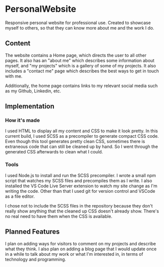 # PersonalWebsite
Responsive personal website for professional use. Created to showcase
myself to others, so that they can know more about me and the work I do.

## Content
The website contains a Home page, which directs the user to all other pages.
It also has an "about me" which describes some information about myself, 
and "my projects" which is a gallery of some of my projects. It also includes
a "contact me" page which describes the best ways to get in touch with me.

Additionally, the home page contains links to my relevant social media such as
my Github, Linkedin, etc.

## Implementation

### How it's made
I used HTML to display all my content and CSS to make it look pretty.
In this current build, I used SCSS as a precompiler to generate
compact CSS code. Even though this tool generates pretty clean CSS,
sometimes there is extraneous code that can still be cleaned up by hand.
So I went through the generated CSS afterwards to clean what I could.

### Tools
I used Node.js to install and run the SCSS precompiler. I wrote a small npm script
that watches my SCSS files and precompiles them as I write. I also installed the
VS Code Live Server extension to watch my site change as I'm writing the code.
Other than that I used git for version control and VSCode as a file editor.

I chose not to include the SCSS files in the repository because they don't really show anything
that the cleaned up CSS doesn't already show. There's no real need to have them
when the CSS is available.

## Planned Features
I plan on adding ways for visitors to comment on my projects and describe what they think.
I also plan on adding a blog page that I would update once in a while to talk about
my work or what I'm interested in, in terms of technology and programming.
